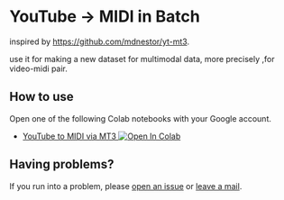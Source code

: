 # YouTube → MIDI in Batch

inspired by https://github.com/mdnestor/yt-mt3.

use it for making a new dataset for multimodal data, more precisely ,for video-midi pair.

## How to use
Open one of the following Colab notebooks with your Google account. 
* <a href="https://colab.research.google.com/drive/18Fcy0xz4jqDddtK5qBv-rk6gKnULaIec?usp=sharing" target="_parent">YouTube to MIDI via MT3 <img src="https://colab.research.google.com/assets/colab-badge.svg" alt="Open In Colab"/></a>

## Having problems?
If you run into a problem, please [open an issue](https://github.com/mdnestor/yt-mt3/issues) or [leave a mail](mailto:278882988@qq.com).
